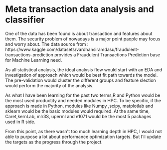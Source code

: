 # Meta transaction data analysis and classifier

<p>One of the data has been found is about transaction and features about them. 
The security problem of nowadays is a major point paople may focus and worry about.
The data source from : https://www.kaggle.com/datasets/vardhansiramdasu/fraudulent-transactions-prediction 
provides a Fraudulent Transactions Prediction base for Machine Learning need.
</p>

<p> As all statistical analysis, the ideal analysis flow would start with an EDA and 
investigation of approach which would be best fit path towards the model. The pre-validation would cluster 
the different groups and feature slection would perform the majority of the analysis.
</p>

<p>As what I have been learning for the past two terms,R and Python would be the most used productity and needed modules in HPC.
To be specific, if the approach is made in Python, modules like Numpy ,scipy, matplotlab and sklearn would be the basic modules would required.
At the same time, Caret,kernLab, mlr3S, uperml and e1071 would be the most 5 packages used in R side.
</p>

<p>From this point, as there wasn't too much learning depth in HPC, I would not able to purpose a lot about performance optimization targets.
 But I'll update the targets as the progress through the project.</p>
